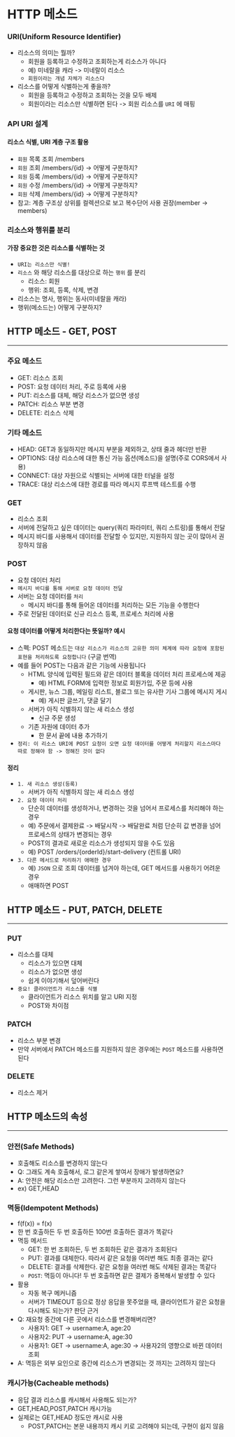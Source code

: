 # HTTP 메소드

### URI(Uniform Resource Identifier)

- 리소스의 의미는 뭘까?
    - 회원을 등록하고 수정하고 조회하는게 리소스가 아니다
    - 예) 미네랄을 캐라 -> 미네랄이 리소스
    - `회원이라는 개념 자체가 리소스다`
- 리소스를 어떻게 식별하는게 좋을까?
    - 회원을 등록하고 수정하고 조회하는 것을 모두 배제
    - 회원이라는 리소스만 식별하면 된다 -> 회원 리소스를 `URI` 에 매핑

### API URI 설계

#### 리소스 식별, URI 계층 구조 활용

- `회원` 목록 조회 /members
- `회원` 조회 /members/{id} -> 어떻게 구분하지?
- `회원` 등록 /members/{id} -> 어떻게 구분하지?
- `회원` 수정 /members/{id} -> 어떻게 구분하지?
- `회원` 삭제 /members/{id} -> 어떻게 구분하지?
- 참고: 계층 구조상 상위를 컬렉션으로 보고 복수단어 사용 권장(member -> members)

### 리소스와 행위를 분리

#### 가장 중요한 것은 리소스를 식별하는 것

- `URI는 리소스만 식별!`
- `리소스` 와 해당 리소스를 대상으로 하는 `행위` 를 분리
    - 리소스: 회원
    - 행위: 조회, 등록, 삭제, 변경
- 리소스는 명사, 행위는 동사(미네랄을 캐라)
- 행위(메소드는) 어떻게 구분하지?

## HTTP 메소드 - GET, POST

---

### 주요 메소드

- GET: 리소스 조회
- POST: 요청 데이터 처리, 주로 등록에 사용
- PUT: 리소스를 대체, 해당 리소스가 없으면 생성
- PATCH: 리소스 부분 변경
- DELETE: 리소스 삭제

### 기타 메소드

- HEAD: GET과 동일하지만 메시지 부분을 제외하고, 상태 줄과 헤더만 반환
- OPTIONS: 대상 리소스에 대한 통신 가능 옵션(메소드)을 설명(주로 CORS에서 사용)
- CONNECT: 대상 자원으로 식별되는 서버에 대한 터널을 설정
- TRACE: 대상 리소스에 대한 경로를 따라 메시지 루프백 테스트를 수행

### GET

- 리소스 조회
- 서버에 전달하고 싶은 데이터는 query(쿼리 파라미터, 쿼리 스트링)를 통해서 전달
- 메시지 바디를 사용해서 데이터를 전달할 수 있지만, 지원하지 않는 곳이 많아서 권장하지 않음

### POST

- 요청 데이터 처리
- `메시지 바디를 통해 서버로 요청 데이터 전달`
- 서버는 요청 데이터를 `처리`
    - 메시지 바디를 통해 들어온 데이터를 처리하는 모든 기능을 수행한다
- 주로 전달된 데이터로 신규 리소스 등록, 프로세스 처리에 사용

#### 요청 데이터를 어떻게 처리한다는 뜻일까? 예시

- 스펙: POST 메소드는 `대상 리소스가 리소스의 고유한 의미 체계에 따라 요청에 포함된 표현을 처리하도록 요청합니다` (구글 번역)
- 예를 들어 POST는 다음과 같은 기능에 사용됩니다
    - HTML 양식에 입력된 필드와 같은 데이터 블록을 데이터 처리 프로세스에 제공
        - 예) HTML FORM에 입력한 정보로 회원가입, 주문 등에 사용
    - 게시판, 뉴스 그룹, 메일링 리스트, 블로그 또는 유사한 기사 그룹에 메시지 게시
        - 예) 게시판 글쓰기, 댓글 달기
    - 서버가 아직 식별하지 않는 새 리소스 생성
        - 신규 주문 생성
    - 기존 자원에 데이터 추가
        - 한 문서 끝에 내용 추가하기
- `정리: 이 리소스 URI에 POST 요청이 오면 요청 데이터를 어떻게 처리할지 리소스마다 따로 정해야 함 -> 정해진 것이 없다`

#### 정리

- `1. 새 리소스 생성(등록)`
    - 서버가 아직 식별하지 않는 새 리소스 생성
- `2. 요청 데이터 처리`
    - 단순히 데이터를 생성하거나, 변경하는 것을 넘어서 프로세스를 처리해야 하는 경우
    - 예) 주문에서 결제완료 -> 배달시작 -> 배달완료 처럼 단순히 값 변경을 넘어 프로세스의 상태가 변경되는 경우
    - POST의 결과로 새로운 리소스가 생성되지 않을 수도 있음
    - 예) POST /orders/{orderId}/start-delivery (컨트롤 URI)
- `3. 다른 메서드로 처리하기 애매한 경우`
    - 예) `JSON` 으로 조회 데이터를 넘겨야 하는데, GET 메서드를 사용하기 어려운 경우
    - 애매하면 POST

## HTTP 메소드 - PUT, PATCH, DELETE

---

### PUT

- 리소스를 대체
    - 리소스가 있으면 대체
    - 리소스가 없으면 생성
    - 쉽게 이야기해서 덮어버린다
- `중요! 클라이언트가 리소스를 식별`
    - 클라이언트가 리소스 위치를 알고 URI 지정
    - POST와 차이점

### PATCH

- 리소스 부분 변경
- 만약 서버에서 PATCH 메소드를 지원하지 않은 경우에는 `POST` 메소드를 사용하면 된다

### DELETE

- 리소스 제거

## HTTP 메소드의 속성

---

### 안전(Safe Methods)

- 호출해도 리소스를 변경하지 않는다
- Q: 그래도 계속 호출해서, 로그 같은게 쌓여서 장애가 발생하면요?
- A: 안전은 해당 리소스만 고려한다. 그런 부분까지 고려하지 않는다
- ex) GET,HEAD

### 멱등(Idempotent Methods)

- f(f(x)) = f(x)
- 한 번 호출하든 두 번 호출하든 100번 호출하든 결과가 똑같다
- 멱등 메서드
    - GET: 한 번 조회하든, 두 번 조회하든 같은 결과가 조회된다
    - PUT: 결과를 대체한다. 따라서 같은 요청을 여러번 해도 최종 결과는 같다
    - DELETE: 결과를 삭제한다. 같은 요청을 여러번 해도 삭제된 결과는 똑같다
    - `POST`: 멱등이 아니다! 두 번 호출하면 같은 결제가 중복해서 발생할 수 있다
- 활용
    - 자동 복구 메커니즘
    - 서버가 TIMEOUT 등으로 정상 응답을 못주었을 때, 클라이언트가 같은 요청을 다시해도 되는가? 판단 근거
- Q: 재요청 중간에 다른 곳에서 리소스를 변경해버리면?
    - 사용자1: GET -> username:A, age:20
    - 사용자2: PUT -> username:A, age:30
    - 사용자1: GET -> username:A, age:30 -> 사용자2의 영향으로 바뀐 데이터 조회
- A: 멱등은 외부 요인으로 중간에 리소스가 변경되는 것 까지는 고려하지 않는다

### 캐시가능(Cacheable methods)

- 응답 결과 리소스를 캐시해서 사용해도 되는가?
- GET,HEAD,POST,PATCH 캐시가능
- 실제로는 GET,HEAD 정도만 캐시로 사용
    - POST,PATCH는 본문 내용까지 캐시 키로 고려해야 되는데, 구현이 쉽지 않음